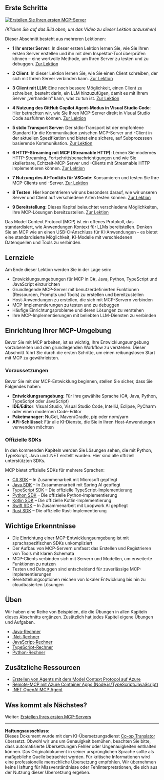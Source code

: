 <!--
CO_OP_TRANSLATOR_METADATA:
{
  "original_hash": "1197b6dbde36773e04a5ae826557fdb9",
  "translation_date": "2025-08-26T17:05:01+00:00",
  "source_file": "03-GettingStarted/README.md",
  "language_code": "de"
}
-->
## Erste Schritte  

[![Erstellen Sie Ihren ersten MCP-Server](../../../translated_images/04.0ea920069efd979a0b2dad51e72c1df7ead9c57b3305796068a6cee1f0dd6674.de.png)](https://youtu.be/sNDZO9N4m9Y)

_(Klicken Sie auf das Bild oben, um das Video zu dieser Lektion anzusehen)_

Dieser Abschnitt besteht aus mehreren Lektionen:

- **1 Ihr erster Server**: In dieser ersten Lektion lernen Sie, wie Sie Ihren ersten Server erstellen und ihn mit dem Inspektor-Tool überprüfen können – eine wertvolle Methode, um Ihren Server zu testen und zu debuggen. [Zur Lektion](01-first-server/README.md)

- **2 Client**: In dieser Lektion lernen Sie, wie Sie einen Client schreiben, der sich mit Ihrem Server verbinden kann. [Zur Lektion](02-client/README.md)

- **3 Client mit LLM**: Eine noch bessere Möglichkeit, einen Client zu schreiben, besteht darin, ein LLM hinzuzufügen, damit es mit Ihrem Server „verhandeln“ kann, was zu tun ist. [Zur Lektion](03-llm-client/README.md)

- **4 Nutzung des GitHub Copilot Agent-Modus in Visual Studio Code**: Hier betrachten wir, wie Sie Ihren MCP-Server direkt in Visual Studio Code ausführen können. [Zur Lektion](04-vscode/README.md)

- **5 stdio Transport Server**: Der stdio-Transport ist der empfohlene Standard für die Kommunikation zwischen MCP-Server und -Client in der aktuellen Spezifikation und bietet eine sichere, auf Subprozessen basierende Kommunikation. [Zur Lektion](05-stdio-server/README.md)

- **6 HTTP-Streaming mit MCP (Streamable HTTP)**: Lernen Sie modernes HTTP-Streaming, Fortschrittsbenachrichtigungen und wie Sie skalierbare, Echtzeit-MCP-Server und -Clients mit Streamable HTTP implementieren können. [Zur Lektion](06-http-streaming/README.md)

- **7 Nutzung des AI-Toolkits für VSCode**: Konsumieren und testen Sie Ihre MCP-Clients und -Server. [Zur Lektion](07-aitk/README.md)

- **8 Testen**: Hier konzentrieren wir uns besonders darauf, wie wir unseren Server und Client auf verschiedene Arten testen können. [Zur Lektion](08-testing/README.md)

- **9 Bereitstellung**: Dieses Kapitel beleuchtet verschiedene Möglichkeiten, Ihre MCP-Lösungen bereitzustellen. [Zur Lektion](09-deployment/README.md)

Das Model Context Protocol (MCP) ist ein offenes Protokoll, das standardisiert, wie Anwendungen Kontext für LLMs bereitstellen. Denken Sie an MCP wie an einen USB-C-Anschluss für KI-Anwendungen – es bietet eine standardisierte Möglichkeit, KI-Modelle mit verschiedenen Datenquellen und Tools zu verbinden.

## Lernziele

Am Ende dieser Lektion werden Sie in der Lage sein:

- Entwicklungsumgebungen für MCP in C#, Java, Python, TypeScript und JavaScript einzurichten
- Grundlegende MCP-Server mit benutzerdefinierten Funktionen (Ressourcen, Prompts und Tools) zu erstellen und bereitzustellen
- Host-Anwendungen zu erstellen, die sich mit MCP-Servern verbinden
- MCP-Implementierungen zu testen und zu debuggen
- Häufige Einrichtungsprobleme und deren Lösungen zu verstehen
- Ihre MCP-Implementierungen mit beliebten LLM-Diensten zu verbinden

## Einrichtung Ihrer MCP-Umgebung

Bevor Sie mit MCP arbeiten, ist es wichtig, Ihre Entwicklungsumgebung vorzubereiten und den grundlegenden Workflow zu verstehen. Dieser Abschnitt führt Sie durch die ersten Schritte, um einen reibungslosen Start mit MCP zu gewährleisten.

### Voraussetzungen

Bevor Sie mit der MCP-Entwicklung beginnen, stellen Sie sicher, dass Sie Folgendes haben:

- **Entwicklungsumgebung**: Für Ihre gewählte Sprache (C#, Java, Python, TypeScript oder JavaScript)
- **IDE/Editor**: Visual Studio, Visual Studio Code, IntelliJ, Eclipse, PyCharm oder einen modernen Code-Editor
- **Paketmanager**: NuGet, Maven/Gradle, pip oder npm/yarn
- **API-Schlüssel**: Für alle KI-Dienste, die Sie in Ihren Host-Anwendungen verwenden möchten

### Offizielle SDKs

In den kommenden Kapiteln werden Sie Lösungen sehen, die mit Python, TypeScript, Java und .NET erstellt wurden. Hier sind alle offiziell unterstützten SDKs.

MCP bietet offizielle SDKs für mehrere Sprachen:
- [C# SDK](https://github.com/modelcontextprotocol/csharp-sdk) – In Zusammenarbeit mit Microsoft gepflegt
- [Java SDK](https://github.com/modelcontextprotocol/java-sdk) – In Zusammenarbeit mit Spring AI gepflegt
- [TypeScript SDK](https://github.com/modelcontextprotocol/typescript-sdk) – Die offizielle TypeScript-Implementierung
- [Python SDK](https://github.com/modelcontextprotocol/python-sdk) – Die offizielle Python-Implementierung
- [Kotlin SDK](https://github.com/modelcontextprotocol/kotlin-sdk) – Die offizielle Kotlin-Implementierung
- [Swift SDK](https://github.com/modelcontextprotocol/swift-sdk) – In Zusammenarbeit mit Loopwork AI gepflegt
- [Rust SDK](https://github.com/modelcontextprotocol/rust-sdk) – Die offizielle Rust-Implementierung

## Wichtige Erkenntnisse

- Die Einrichtung einer MCP-Entwicklungsumgebung ist mit sprachspezifischen SDKs unkompliziert
- Der Aufbau von MCP-Servern umfasst das Erstellen und Registrieren von Tools mit klaren Schemata
- MCP-Clients verbinden sich mit Servern und Modellen, um erweiterte Funktionen zu nutzen
- Testen und Debuggen sind entscheidend für zuverlässige MCP-Implementierungen
- Bereitstellungsoptionen reichen von lokaler Entwicklung bis hin zu cloudbasierten Lösungen

## Üben

Wir haben eine Reihe von Beispielen, die die Übungen in allen Kapiteln dieses Abschnitts ergänzen. Zusätzlich hat jedes Kapitel eigene Übungen und Aufgaben.

- [Java-Rechner](./samples/java/calculator/README.md)
- [.Net-Rechner](../../../03-GettingStarted/samples/csharp)
- [JavaScript-Rechner](./samples/javascript/README.md)
- [TypeScript-Rechner](./samples/typescript/README.md)
- [Python-Rechner](../../../03-GettingStarted/samples/python)

## Zusätzliche Ressourcen

- [Erstellen von Agents mit dem Model Context Protocol auf Azure](https://learn.microsoft.com/azure/developer/ai/intro-agents-mcp)
- [Remote-MCP mit Azure Container Apps (Node.js/TypeScript/JavaScript)](https://learn.microsoft.com/samples/azure-samples/mcp-container-ts/mcp-container-ts/)
- [.NET OpenAI MCP Agent](https://learn.microsoft.com/samples/azure-samples/openai-mcp-agent-dotnet/openai-mcp-agent-dotnet/)

## Was kommt als Nächstes?

Weiter: [Erstellen Ihres ersten MCP-Servers](01-first-server/README.md)

---

**Haftungsausschluss**:  
Dieses Dokument wurde mit dem KI-Übersetzungsdienst [Co-op Translator](https://github.com/Azure/co-op-translator) übersetzt. Obwohl wir uns um Genauigkeit bemühen, beachten Sie bitte, dass automatisierte Übersetzungen Fehler oder Ungenauigkeiten enthalten können. Das Originaldokument in seiner ursprünglichen Sprache sollte als maßgebliche Quelle betrachtet werden. Für kritische Informationen wird eine professionelle menschliche Übersetzung empfohlen. Wir übernehmen keine Haftung für Missverständnisse oder Fehlinterpretationen, die sich aus der Nutzung dieser Übersetzung ergeben.